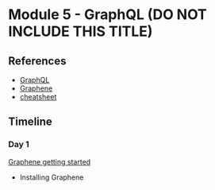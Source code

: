 # Module 5 - GraphQL (DO NOT INCLUDE THIS TITLE)

## References

- [GraphQL](https://graphql.org/)
- [Graphene](https://graphene-python.org/)
- [cheatsheet](https://pandas.pydata.org/Pandas_Cheat_Sheet.pdf)


## Timeline

### Day 1

[Graphene getting started](https://docs.graphene-python.org/en/latest/quickstart/)

- Installing Graphene

